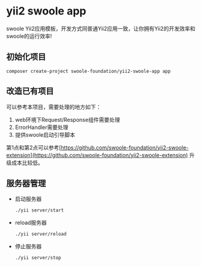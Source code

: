 # yii2 swoole app
swoole Yii2应用模板，开发方式同普通Yii2应用一致，让你拥有Yii2的开发效率和swoole的运行效率!
## 初始化项目

`composer create-project swoole-foundation/yii2-swoole-app app`

## 改造已有项目

可以参考本项目，需要处理的地方如下：

1. web环境下Request/Response组件需要处理
2. ErrorHandler需要处理
3. 提供swoole启动引导脚本

第1点和第2点可以参考[https://github.com/swoole-foundation/yii2-swoole-extension](https://github.com/swoole-foundation/yii2-swoole-extension) 升级成本比较低。

## 服务器管理

+ 启动服务器
    ```bash
    ./yii server/start
    ```

+ reload服务器
    ```bash
    ./yii server/reload
    ```
    
+ 停止服务器
    ```bash
    ./yii server/stop
    ```
